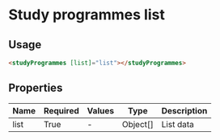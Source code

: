 # Study programmes list

## Usage

```html
<studyProgrammes [list]="list"></studyProgrammes>
```

## Properties

| Name | Required | Values | Type     | Description |
|------|----------|--------|----------|-------------|
| list | True     | -      | Object[] | List data   |
